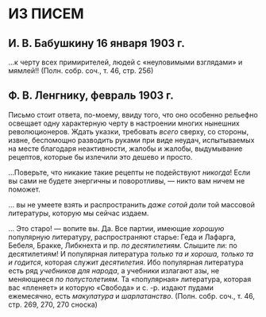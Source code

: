 # ИЗ ПИСЕМ

## И. В. Бабушкину 16 января 1903 г.

…к черту всех примирителей, людей с «неуловимыми взглядами» и мямлей!! (Полн. собр. соч., т. 46, стр. 256)

## Ф. В. Ленгнику, февраль 1903 г.

Письмо стоит ответа, по-моему, ввиду того, что оно особенно рельефно освещает одну характерную черту в настроении многих нынешних революционеров. Ждать указки, требовать _всего_ сверху, со стороны, извне, беспомощно разводить руками при виде неудач, испытываемых на месте благодаря неактивности, жалобы и жалобы, выдумывание рецептов, которые бы излечили это дешево и просто.

…Поверьте, что никакие такие рецепты не подействуют _никогда_! Если вы сами не будете энергичны и поворотливы, — никто вам ничем не поможет.

… вы не умеете взять и распространить _даже сотой доли_ той массовой литературы, которую мы сейчас издаем.

… Это старо! — вопите вы. Да. Все партии, имеющие _хорошую_ популярную литературу, распространяют старье: Геда и Лафарга, Бебеля, Бракке, Либкнехта и пр. _по десятилетиям._ Слышите ли: по десятилетиям! И популярная литература _только та и хороша, только та и годится_, которая служит _десятилетия_. Ибо популярная литература есть ряд _учебников для народа_, а учебники излагают азы, не меняющиеся _по полустолетиям._ Та «популярная» литература, которая вас «пленяет» и которую «Свобода» и с. -р. издают пудами ежемесячно, есть _макулатура_ и _шарлатанство_. (Полн. собр. соч., т. 46, стр. 269, 270, 270 сноска)